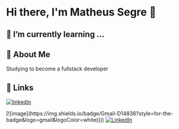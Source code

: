 # Hi there, I'm Matheus Segre 👋


## 🌱 I’m currently learning ...

## 🚀 About Me
Studying to become a fullstack developer


## 🔗 Links

[![linkedin](https://img.shields.io/badge/linkedin-0A66C2?style=for-the-badge&logo=linkedin&logoColor=white)](https://www.linkedin.com/in/matheus-segre/)
<p align="left">
  [![image](https://img.shields.io/badge/Gmail-D14836?style=for-the-badge&logo=gmail&logoColor=white)]()

  <a href="#" title="LinkedIn">
  <img src="https://img.shields.io/badge/-Linkedin-0e76a8?style=flat-square&logo=Linkedin&logoColor=white&link=https://www.linkedin.com/in/matheus-segre/" alt="LinkedIn"/></a>
</p>
